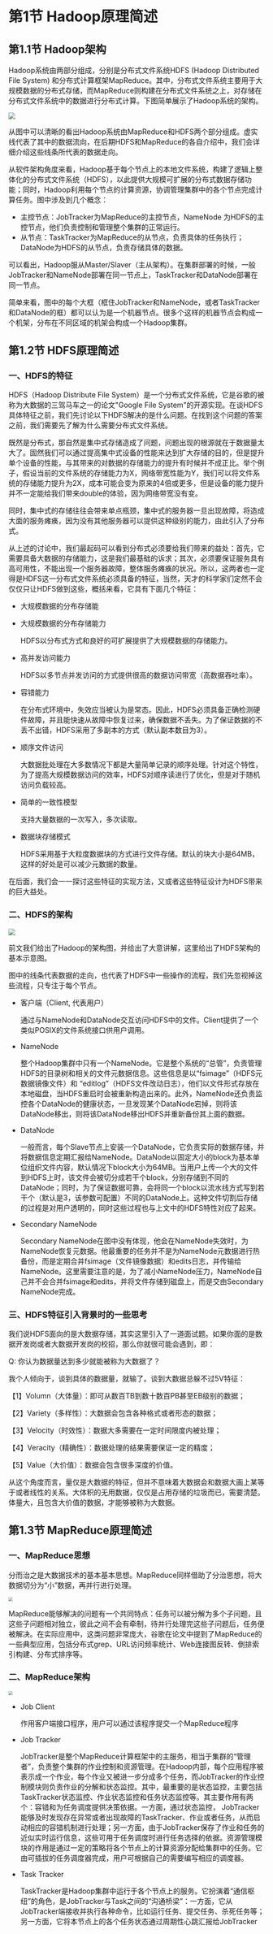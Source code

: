 # 第1节 Hadoop原理简述

## 第1.1节 Hadoop架构

Hadoop系统由两部分组成，分别是分布式文件系统HDFS (Hadoop Distributed File System) 和分布式计算框架MapReduce。其中，分布式文件系统主要用于大规模数据的分布式存储，而MapReduce则构建在分布式文件系统之上，对存储在分布式文件系统中的数据进行分布式计算。下图简单展示了Hadoop系统的架构。

<img src='https://github.com/luzhouxiaobai/Big-Data-Review/blob/master/file/hadoop1.png' style='zoom:80%'/>

从图中可以清晰的看出Hadoop系统由MapReduce和HDFS两个部分组成。虚实线代表了其中的数据流向，在后期HDFS和MapReduce的各自介绍中，我们会详细介绍这些线条所代表的数据走向。

从软件架构角度来看，Hadoop基于每个节点上的本地文件系统，构建了逻辑上整体化的分布式文件系统（HDFS），以此提供大规模可扩展的分布式数据存储功能；同时，Hadoop利用每个节点的计算资源，协调管理集群中的各个节点完成计算任务。图中涉及到几个概念：

- 主控节点：JobTracker为MapReduce的主控节点，NameNode 为HDFS的主控节点，他们负责控制和管理整个集群的正常运行。
- 从节点：TaskTracker为MapReduce的从节点，负责具体的任务执行；DataNode为HDFS的从节点，负责存储具体的数据。

可以看出，Hadoop服从Master/Slaver（主从架构）。在集群部署的时候，一般JobTracker和NameNode部署在同一节点上，TaskTracker和DataNode部署在同一节点。

简单来看，图中的每个大框（框住JobTracker和NameNode，或者TaskTracker和DataNode的框）都可以认为是一个机器节点。很多个这样的机器节点会构成一个机架，分布在不同区域的机架会构成一个Hadoop集群。

## 第1.2节 HDFS原理简述

### 一、HDFS的特征

HDFS（Hadoop Distribute File System）是一个分布式文件系统，它是谷歌的被称为大数据的三驾马车之一的论文"Google File System"的开源实现。在谈HDFS具体特征之前，我们先讨论以下HDFS解决的是什么问题。在找到这个问题的答案之前，我们需要先了解为什么需要分布式文件系统。

既然是分布式，那自然是集中式存储造成了问题，问题出现的根源就在于数据量太大了。固然我们可以通过提高集中式设备的性能来达到扩大存储的目的，但是提升单个设备的性能，与其带来的对数据的存储能力的提升有时候并不成正比。举个例子，假设当前的文件系统的存储能力为X，网络带宽性能为Y，我们可以将文件系统的存储能力提升为2X，成本可能会变为原来的4倍或更多，但是设备的能力提升并不一定能给我们带来double的体验，因为网络带宽没有变。

同时，集中式的存储往往会带来单点瓶颈，集中式的服务器一旦出现故障，将造成大面的服务瘫痪，因为没有其他服务器可以提供这种级别的能力，由此引入了分布式。

从上述的讨论中，我们最起码可以看到分布式必须要给我们带来的益处：首先，它需要具备大数据的存储能力，这是我们最基础的诉求；其次，必须要保证服务具有高可用性，不能出现一个服务器故障，整体服务瘫痪的状况。所以，这两者也一定得是HDFS这一分布式文件系统必须具备的特征，当然，天才的科学家们定然不会仅仅只让HDFS做到这些，概括来看，它具有下面几个特征：

- 大规模数据的分布存储能

- 大规模数据的分布存储能力

  HDFS以分布式方式和良好的可扩展提供了大规模数据的存储能力。

- 高并发访问能力

  HDFS以多节点并发访问的方式提供很高的数据访问带宽（高数据吞吐率）。

- 容错能力

  在分布式环境中，失效应当被认为是常态。因此，HDFS必须具备正确检测硬件故障，并且能快速从故障中恢复过来，确保数据不丢失。为了保证数据的不丢不出错，HDFS采用了多副本的方式（默认副本数目为3）。

- 顺序文件访问

  大数据批处理在大多数情况下都是大量简单记录的顺序处理。针对这个特性，为了提高大规模数据访问的效率，HDFS对顺序读进行了优化，但是对于随机访问负载较高。

- 简单的一致性模型

  支持大量数据的一次写入，多次读取。

- 数据块存储模式

  HDFS采用基于大粒度数据块的方式进行文件存储。默认的块大小是64MB，这样的好处是可以减少元数据的数量。

在后面，我们会一一探讨这些特征的实现方法，又或者这些特征设计为HDFS带来的巨大益处。

### 二、HDFS的架构

<img src="https://github.com/luzhouxiaobai/Big-Data-Review/blob/master/file/HDFS1.jpg" style="zoom:80%;" />

前文我们给出了Hadoop的架构图，并给出了大意讲解，这里给出了HDFS架构的基本示意图。

图中的线条代表数据的走向，也代表了HDFS中一些操作的流程，我们先忽视掉这些流程，只专注于每个节点。

- 客户端（Client, 代表用户）

  通过与NameNode和DataNode交互访问HDFS中的文件。Client提供了一个类似POSIⅩ的文件系统接口供用户调用。

- NameNode

  整个Hadoop集群中只有一个NameNode。它是整个系统的“总管”，负责管理HDFS的目录树和相关的文件元数据信息。这些信息是以“fsimage”（HDFS元数据镜像文件）和 “editlog”（HDFS文件改动日志），他们以文件形式存放在本地磁盘，当HDFS重启时会被重新构造出来的。此外，NameNode还负责监控各个DataNode的健康状态，一旦发现某个DataNode宕掉，则将该DataNode移出，则将该DataNode移出HDFS并重新备份其上面的数据。

- DataNode

  一般而言，每个Slave节点上安装一个DataNode，它负责实际的数据存储，并将数据信息定期汇报给NameNode。DataNode以固定大小的block为基本单位组织文件内容，默认情况下block大小为64MB。当用户上传一个大的文件到HDFS上时，该文件会被切分成若干个block，分别存储到不同的DataNode；同时，为了保证数据可靠，会将同一个block以流水线方式写到若干个（默认是3，该参数可配置）不同的DataNode上。这种文件切割后存储的过程是对用户透明的，同时这些过程也与上文中的HDFS特性对应了起来。

- Secondary NameNode

  Secondary NameNode在图中没有体现，他会在NameNode失效时，为NameNode恢复元数据。他最重要的任务并不是为NameNode元数据进行热备份，而是定期合并fsimage（文件镜像数据）和edits日志，并传输给NameNode。这里需要注意的是，为了减小NameNode压力，NameNode自己并不会合并fsimage和edits，并将文件存储到磁盘上，而是交由Secondary NameNode完成。

### 三、HDFS特征引入背景时的一些思考

我们说HDFS面向的是大数据存储，其实这里引入了一道面试题。如果你面的是数据开发岗或者大数据开发岗的校招，那么你就很可能会遇到，即：



Q: 你认为数据量达到多少就能被称为大数据了？



我个人倾向于，谈到具体的数据量，就输了。谈到大数据总躲不过5V特征：

【1】Volumn（大体量）：即可从数百TB到数十数百PB甚至EB级别的数据；

【2】Variety（多样性）：大数据会包含各种格式或者形态的数据；

【3】Velocity（时效性）：数据大多需要在一定时间限度内被处理；

【4】Veracity（精确性）：数据处理的结果需要保证一定的精度；

【5】Value（大价值）：数据会包含很多深度的价值。

从这个角度而言，量仅是大数据的特征，但并不意味着大数据会和数据大画上某等于或者线性的关系。大体积的无用数据，仅仅是占用存储的垃圾而已，需要清楚。体量大，且包含大价值的数据，才能够被称为大数据。

## 第1.3节 MapReduce原理简述

### 一、MapReduce思想

分而治之是大数据技术的基本基本思想。MapReduce同样借助了分治思想，将大数据切分为“小”数据，再并行进行处理。

<img src="https://github.com/luzhouxiaobai/Big-Data-Review/blob/master/file/mapreduce1.jpg" style="zoom:50%" />

MapReduce能够解决的问题有一个共同特点：任务可以被分解为多个子问题，且这些子问题相对独立，彼此之间不会有牵制，待并行处理完这些子问题后，任务便被解决。在实际应用中，这类问题非常庞大，谷歌在论文中提到了MapReduce的一些典型应用，包括分布式grep、URL访问频率统计、Web连接图反转、倒排索引构建、分布式排序等。

### 二、MapReduce架构

<img src="https://github.com/luzhouxiaobai/Big-Data-Review/blob/master/file/mapreduce2.jpg" style="zoom:50%" />

- Job Client

  作用客户端接口程序，用户可以通过该程序提交一个MapReduce程序

- Job Tracker

  JobTracker是整个MapReduce计算框架中的主服务，相当于集群的“管理者”，负责整个集群的作业控制和资源管理。在Hadoop内部，每个应用程序被表示成一个作业，每个作业又被进一步分成多个任务，而JobTracker的作业控制模块则负责作业的分解和状态监控。其中，最重要的是状态监控，主要包括TaskTracker状态监控、作业状态监控和任务状态监控等。其主要作用有两个：容错和为任务调度提供决策依据。一方面，通过状态监控， JobTracker能够及时发现存在异常或者出现故障的TaskTracker、作业或者任务，从而启动相应的容错机制进行处理；另一方面，由于JobTracker保存了作业和任务的近似实时运行信息，这些可用于任务调度时进行任务选择的依据。资源管理模块的作用是通过一定的策略将各个节点上的计算资源分配给集群中的任务。它由可插拔的任务调度器完成，用户可根据自己的需要编写相应的调度器。

- Task Tracker

  TaskTracker是Hadoop集群中运行于各个节点上的服务。它扮演着“通信枢纽”的角色，是JobTracker与Task之间的“沟通桥梁”：一方面，它从JobTracker端接收并执行各种命令，比如运行任务、提交任务、杀死任务等；另一方面，它将本节点上的各个任务状态通过周期性心跳汇报给JobTracker